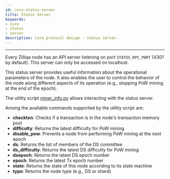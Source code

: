 ```yaml
---
id: core-status-server
title: Status Server
keywords: 
- core 
- status 
- server
description: Core protocol design - status server.
---
```


---
Every Zilliqa node has an API server listening on port `STATUS_RPC_PORT` (4301 by default). This server can only be accessed on localhost.

This status server provides useful information about the operational parameters of the node. It also enables the user to control the behavior of the node along different aspects of its operation (e.g., stopping PoW mining at the end of the epoch).

The utility script [miner_info.py](https://github.com/Zilliqa/Zilliqa/blob/master/scripts/miner_info.py) allows interacting with the status server.

Among the available commands supported by the utility script are:

- **checktxn**: Checks if a transaction is in the node's transaction memory pool
- **difficulty**: Returns the latest difficulty for PoW mining
- **disable_pow**: Prevents a node from performing PoW mining at the next epoch
- **ds**: Returns the list of members of the DS committee
- **ds_difficulty**: Returns the latest DS difficulty for PoW mining
- **dsepoch**: Returns the latest DS epoch number
- **epoch**: Returns the latest Tx epoch number
- **state**: Returns the state of this node according to its state machine
- **type**: Returns the node type (e.g., DS or shard)